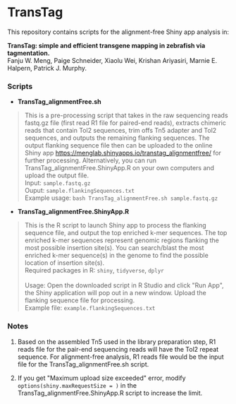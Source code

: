 # TransTag

This repository contains scripts for the alignment-free Shiny app analysis in: 

**TransTag: simple and efficient transgene mapping in zebrafish via tagmentation.** <br/>
Fanju W. Meng, Paige Schneider, Xiaolu Wei, Krishan Ariyasiri, Marnie E. Halpern, Patrick J. Murphy.


### Scripts

- **TransTag_alignmentFree.sh**

> This is a pre-processing script that takes in the raw sequencing reads fastq.gz file (first read R1 file for paired-end reads), extracts chimeric reads that contain Tol2 sequences, trim offs Tn5 adapter and Tol2 sequences, and outputs the remaining flanking sequences.
The output flanking sequence file then can be uploaded to the online Shiny app https://menglab.shinyapps.io/transtag_alignmentfree/ for further processing.
Alternatively, you can run TransTag_alignmentFree.ShinyApp.R on your own computers and upload the output file. <br/>
> Input: ```sample.fastq.gz``` <br/>
> Ouput: ```sample.flankingSequences.txt``` <br/>
> Example usage: ```bash TransTag_alignmentFree.sh sample.fastq.gz``` <br/>
   

- **TransTag_alignmentFree.ShinyApp.R**

> This is the R script to launch Shiny app to process the flanking sequence file, and output the top enriched k-mer sequences.
The top enriched k-mer sequences represent genomic regions flanking the most possible insertion site(s). You can search/blast the most enriched k-mer sequence(s) in the genome to find the possible location of insertion site(s).<br/>
> Required packages in R: ```shiny```, ```tidyverse```, ```dplyr``` <br/>	
> Usage: Open the downloaded script in R Studio and click "Run App", the Shiny application will pop out in a new window. Upload the flanking sequence file for processing. <br/>
> Example file: ```example.flankingSequences.txt``` <br/>

### Notes

1. Based on the assembled Tn5 used in the library preparation step, R1 reads file for the pair-end sequencing reads will have the Tol2 repeat sequence. For alignment-free analysis, R1 reads file would be the input file for the TransTag_alignmentFree.sh script.

2. If you get "Maximum upload size exceeded" error, modify ```options(shiny.maxRequestSize = )``` in the TransTag_alignmentFree.ShinyApp.R script to increase the limit.
